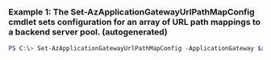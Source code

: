 ### Example 1: The Set-AzApplicationGatewayUrlPathMapConfig cmdlet sets configuration for an array of URL path mappings to a backend server pool. (autogenerated)
```powershell
PS C:\> Set-AzApplicationGatewayUrlPathMapConfig -ApplicationGateway $appgw -DefaultBackendAddressPool $AddressPool -DefaultBackendHttpSettings $HttpSettings -Name map01 -PathRules $PathRuleConfig
```

